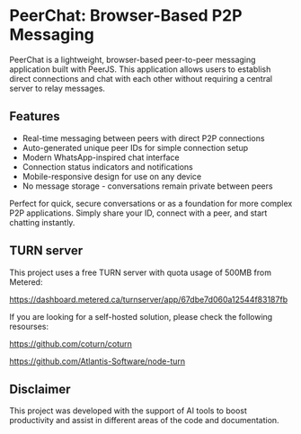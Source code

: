 # PeerChat: Browser-Based P2P Messaging

PeerChat is a lightweight, browser-based peer-to-peer messaging application
built with PeerJS. This application allows users to establish direct connections
and chat with each other without requiring a central server to relay messages.

## Features

- Real-time messaging between peers with direct P2P connections
- Auto-generated unique peer IDs for simple connection setup
- Modern WhatsApp-inspired chat interface
- Connection status indicators and notifications
- Mobile-responsive design for use on any device
- No message storage - conversations remain private between peers

Perfect for quick, secure conversations or as a foundation for more complex P2P
applications. Simply share your ID, connect with a peer, and start chatting
instantly.

## TURN server

This project uses a free TURN server with quota usage of 500MB from Metered:

https://dashboard.metered.ca/turnserver/app/67dbe7d060a12544f83187fb

If you are looking for a self-hosted solution, please check the following resourses:

https://github.com/coturn/coturn

https://github.com/Atlantis-Software/node-turn

## Disclaimer

This project was developed with the support of AI tools to boost productivity
and assist in different areas of the code and documentation.
